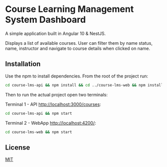 # Course Learning Management System Dashboard

A simple application built in Angular 10 & NestJS.

Displays a list of available courses. User can filter them by name status, name, instructor and navigate to course details when clicked on name.

## Installation

Use the npm to install dependencies.
From the root of the project run: 

```bash
cd course-lms-api && npm install && cd ../course-lms-web && npm install
```
Then to run the actual project open two terminals:

Terminal 1 - API [http://localhost:3000/courses](http://localhost:3000/courses):
```bash
cd course-lms-api && npm start
```
Terminal 2 - WebApp [http://localhost:4200/](http://localhost:4200/):
```bash
cd course-lms-web && npm start
```

## License
[MIT](https://choosealicense.com/licenses/mit/)